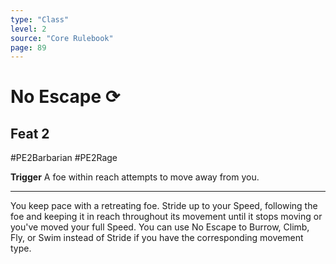 ```yaml
---
type: "Class"
level: 2
source: "Core Rulebook"
page: 89
---
```

# No Escape ⟳
## Feat 2
#PE2Barbarian #PE2Rage 

**Trigger** A foe within reach attempts to move away from you.

---
You keep pace with a retreating foe. Stride up to your Speed, following the foe and keeping it in reach throughout its movement until it stops moving or you've moved your full Speed. You can use No Escape to Burrow, Climb, Fly, or Swim instead of Stride if you have the corresponding movement type.